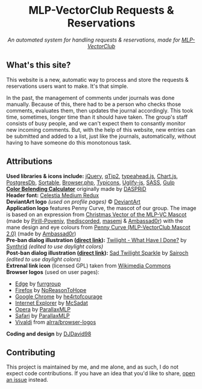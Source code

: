 <p align="center"><img src="https://raw.githubusercontent.com/ponydevs/MLPVC-RR/master/www/img/logo.png" alt=""></p>

<h1 align="center">MLP-VectorClub Requests & Reservations</h1>
<p align="center"><em>An automated system for handling requests & reservations, made for <a href="http://mlp-vectorclub.deviantart.com/">MLP-VectorClub</a></em></p>

## What's this site?

This website is a new, automatic way to process and store the requests & reservations users want to make. It's that simple.

In the past, the management of comments under journals was done manually. Because of this, there had to be a person who checks those comments, evaluates them, then updates the journal accordingly. This took time, sometimes, longer time than it should have taken. The group's staff consists of busy people, and we can't expect them to consantly monitor new incoming comments. But, with the help of this website, new entries can be submitted and added to a list, just like the journals, automatically, without having to have someone do this monotonous task.

## Attributions

**Used libraries & icons include:** [jQuery](http://jquery.com/), [qTip2](http://qtip2.com/), [typeahead.js](https://twitter.github.io/typeahead.js/), [Chart.js](http://www.chartjs.org/), [PostgresDb](https://github.com/DJDavid98/PHP-PostgreSQL-Database-Class), [Sortable](https://github.com/RubaXa/Sortable), [Browser.php](https://github.com/cbschuld/Browser.php), [Typicons](http://www.typicons.com/), [Uglify-js](https://www.npmjs.com/package/uglify-js), [SASS](http://sass-lang.com/), [Gulp](http://gulpjs.com/)<br>
**[Color Belending Calculator](https://mlpvc-rr.ml/blending)** originally made by [DASPRiD](https://github.com/dasprid)<br>
**Header font:** [Celestia Medium Redux](http://www.mattyhex.net/CMR/)<br>
**DeviantArt logo** *(used on profile pages)* &copy; [DeviantArt](http://www.deviantart.com/)<br>
**Application logo** features Penny Curve, the mascot of our group. The image is based on an expression from [Christmas Vector of the MLP-VC Mascot](http://pirill-poveniy.deviantart.com/art/Collab-Christmas-Vector-of-the-MLP-VC-Mascot-503196118) (made by [Pirill-Poveniy](http://pirill-poveniy.deviantart.com/), [thediscorded](http://thediscorded.deviantart.com/), [masemj](http://masemj.deviantart.com/) & [Ambassad0r](http://ambassad0r.deviantart.com/)) with the mane design and eye colours from [Penny Curve (MLP-VectorClub Mascot 2.0)](http://ambassad0r.deviantart.com/art/Penny-Curve-MLP-VectorClub-Mascot-2-0-568079382) (made by [Ambassad0r](http://ambassad0r.deviantart.com/))<br>
**Pre-ban dialog illustration ([direct link](https://github.com/ponydevs/MLPVC-RR/blob/master/www/img/pre-ban.svg)):** [Twilight - What Have I Done?](http://synthrid.deviantart.com/art/Twilight-What-Have-I-Done-355177596) by [Synthrid](http://synthrid.deviantart.com/) *(edited to use daylight colors)*<br>
**Post-ban dialog illustration ([direct link](https://github.com/ponydevs/MLPVC-RR/blob/master/www/img/post-ban.svg)):** [Sad Twilight Sparkle](http://sairoch.deviantart.com/art/Sad-Twilight-Sparkle-354710611) by [Sairoch](http://sairoch.deviantart.com/) *(edited to use daylight colors)*<br>
**Extrenal link icon** (licensed GPL) taken from [Wikimedia Commons](https://commons.wikimedia.org/wiki/File:Icon_External_Link.svg)<br>
**Browser logos** (used on user pages):

 - [Edge](http://fav.me/d8uhefy) by [furrgroup](http://furrgroup.deviantart.com/)
 - [Firefox](http://fav.me/d4b6f4v) by [NoReasonToHope](http://noreasontohope.deviantart.com/)
 - [Google Chrome](http://fav.me/d523s3y) by [he4rtofcourage](http://he4rtofcourage.deviantart.com/)
 - [Internet Explorer](http://fav.me/d5ktmlx) by [McSadat](http://mcsadat.deviantart.com/)
 - [Opera](http://fav.me/d52qnaw) by [ParallaxMLP](http://parallaxmlp.deviantart.com/)
 - [Safari](http://fav.me/d530knp) by [ParallaxMLP](http://parallaxmlp.deviantart.com/)
 - [Vivaldi](https://github.com/alrra/browser-logos/blob/1ec2af8325ffb8b3f2c2834da84870341a376efd/vivaldi/vivaldi_128x128.png) from [alrra/browser-logos](https://github.com/alrra/browser-logos)
 
**Coding and design** by [DJDavid98](http://djdavid98.hu/)

## Contributing

This project is maintained by me, and me alone, and as such, I do not expect code contributions. If you have an idea that you'd like to share, [open an issue](https://github.com/ponydevs/MLPVC-RR/issues/new) instead.
